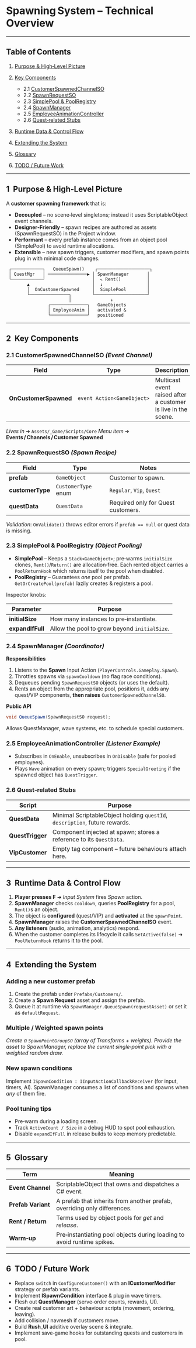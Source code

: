 # Spawning System – Technical Overview

---

## Table of Contents

1. [Purpose & High‑Level Picture](#purpose)
2. [Key Components](#components)

   * 2.1 [CustomerSpawnedChannelSO](#channel)
   * 2.2 [SpawnRequestSO](#spawnrequest)
   * 2.3 [SimplePool & PoolRegistry](#pooling)
   * 2.4 [SpawnManager](#spawnmanager)
   * 2.5 [EmployeeAnimationController](#employeecontroller)
   * 2.6 [Quest‑related Stubs](#quest)
3. [Runtime Data & Control Flow](#flow)
4. [Extending the System](#extend)
5. [Glossary](#glossary)
6. [TODO / Future Work](#todo)

---

## 1  Purpose & High‑Level Picture

A **customer spawning framework** that is:

* **Decoupled** – no scene‑level singletons; instead it uses ScriptableObject event channels.
* **Designer‑Friendly** – spawn recipes are authored as assets (SpawnRequestSO) in the Project window.
* **Performant** – every prefab instance comes from an object pool (SimplePool) to avoid runtime allocations.
* **Extensible** – new spawn triggers, customer modifiers, and spawn points plug in with minimal code changes.


```
 ┌────────────┐   QueueSpawn()    ┌────────────────────┐
 │ QuestMgr   │ ───────────────▶ │ SpawnManager       │
 └────────────┘                  │  ↖ Rent()          │
        ▲                        │  ↓                 │
        │  OnCustomerSpawned     │  SimplePool        │
        └───────────────┐        └────────────────────┘
                        │               ↓
                ┌──────────────┐   GameObjects
                │ EmployeeAnim │   activated &
                └──────────────┘   positioned
```

---

<a name="components"></a>

## 2  Key Components

<a name="channel"></a>

### 2.1 CustomerSpawnedChannelSO *(Event Channel)*

| Field                 | Type                       | Description                                                   |
| --------------------- | -------------------------- | ------------------------------------------------------------- |
| **OnCustomerSpawned** | `event Action<GameObject>` | Multicast event raised after a customer is live in the scene. |

*Lives in* ➜ `Assets/_Game/Scripts/Core`
*Menu item* ➜ **Events / Channels / Customer Spawned**


### 2.2 SpawnRequestSO *(Spawn Recipe)*

| Field            | Type                | Notes                              |
| ---------------- | ------------------- | ---------------------------------- |
| **prefab**       | `GameObject`        | Customer to spawn.                 |
| **customerType** | `CustomerType` enum | `Regular`, `Vip`, `Quest`          |
| **questData**    | `QuestData`         | Required only for Quest customers. |

*Validation*: `OnValidate()` throws editor errors if `prefab == null` or quest data is missing.

<a name="pooling"></a>

### 2.3 SimplePool & PoolRegistry *(Object Pooling)*

* **SimplePool** – Keeps a `Stack<GameObject>`; pre‑warms `initialSize` clones, `Rent()`/`Return()` are allocation‑free. Each rented object carries a `PoolReturnHook` which returns itself to the pool when disabled.
* **PoolRegistry** – Guarantees *one* pool per prefab. `GetOrCreatePool(prefab)` lazily creates & registers a pool.

Inspector knobs:

| Parameter        | Purpose                                      |
| ---------------- | -------------------------------------------- |
| **initialSize**  | How many instances to pre‑instantiate.       |
| **expandIfFull** | Allow the pool to grow beyond `initialSize`. |

<a name="spawnmanager"></a>

### 2.4 SpawnManager *(Coordinator)*

**Responsibilities**

1. Listens to the **Spawn** Input Action (`PlayerControls.Gameplay.Spawn`).
2. Throttles spawns via `spawnCooldown` (no flag race conditions).
3. Dequeues pending `SpawnRequestSO` objects (or uses the default).
4. Rents an object from the appropriate pool, positions it, adds any quest/VIP components, **then raises** `CustomerSpawnedChannelSO`.

**Public API**

```csharp
void QueueSpawn(SpawnRequestSO request);
```

Allows QuestManager, wave systems, etc. to schedule special customers.

<a name="employeecontroller"></a>

### 2.5 EmployeeAnimationController *(Listener Example)*

* Subscribes in `OnEnable`, unsubscribes in `OnDisable` (safe for pooled employees).
* Plays `Wave` animation on every spawn; triggers `SpecialGreeting` if the spawned object has `QuestTrigger`.

<a name="quest"></a>

### 2.6 Quest‑related Stubs

| Script           | Purpose                                                                    |
| ---------------- | -------------------------------------------------------------------------- |
| **QuestData**    | Minimal ScriptableObject holding `questId`, `description`, future rewards. |
| **QuestTrigger** | Component injected at spawn; stores a reference to its `QuestData`.        |
| **VipCustomer**  | Empty tag component – future behaviours attach here.                       |

---

<a name="flow"></a>

## 3  Runtime Data & Control Flow

1. **Player presses F** ➜ *Input System* fires *Spawn* action.
2. **SpawnManager** checks `cooldown`, queries **PoolRegistry** for a pool, `Rent()`s an object.
3. The object is **configured** (quest/VIP) and **activated** at the `spawnPoint`.
4. **SpawnManager** raises the **CustomerSpawnedChannelSO** event.
5. **Any listeners** (audio, animation, analytics) respond.
6. When the customer completes its lifecycle it calls `SetActive(false)` ➜ `PoolReturnHook` returns it to the pool.

---

<a name="extend"></a>

## 4  Extending the System

### Adding a new customer prefab

1. Create the prefab under `Prefabs/Customers/`.
2. Create a **Spawn Request** asset and assign the prefab.
3. Queue it at runtime via `SpawnManager.QueueSpawn(requestAsset)` or set it as `defaultRequest`.

### Multiple / Weighted spawn points

*Create a `SpawnPointGroupSO` (array of Transforms + weights). Provide the asset to SpawnManager, replace the current single‑point pick with a weighted random draw.*

### New spawn conditions

Implement `ISpawnCondition : IInputActionCallbackReceiver` (for input, timers, AI). SpawnManager consumes a list of conditions and spawns when *any* of them fire.

### Pool tuning tips

* Pre‑warm during a loading screen.
* Track `ActiveCount / Size` in a debug HUD to spot pool exhaustion.
* Disable `expandIfFull` in release builds to keep memory predictable.

---

<a name="glossary"></a>

## 5  Glossary

| Term               | Meaning                                                                  |
| ------------------ | ------------------------------------------------------------------------ |
| **Event Channel**  | ScriptableObject that owns and dispatches a C# event.                    |
| **Prefab Variant** | A prefab that inherits from another prefab, overriding only differences. |
| **Rent / Return**  | Terms used by object pools for *get* and *release*.                      |
| **Warm‑up**        | Pre‑instantiating pool objects during loading to avoid runtime spikes.   |

---

<a name="todo"></a>

## 6  TODO / Future Work

* Replace `switch` in `ConfigureCustomer()` with an **ICustomerModifier** strategy or prefab variants.
* Implement **ISpawnCondition** interface & plug in wave timers.
* Flesh out **QuestManager** (serve‑order counts, rewards, UI).
* Create real customer art + behaviour scripts (movement, ordering, leaving).
* Add collision / navmesh if customers move.
* Build **Rush\_UI** additive overlay scene & integrate.
* Implement save‑game hooks for outstanding quests and customers in pool.

